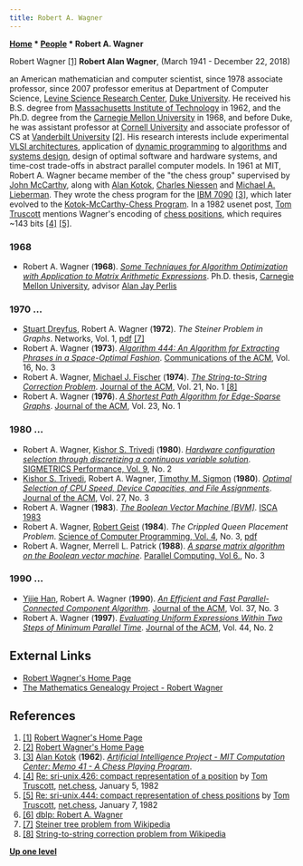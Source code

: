 ```yaml
---
title: Robert A. Wagner
---
```

**[Home](Home "Home") \* [People](People "People") \* Robert A. Wagner**



 [](https://users.cs.duke.edu/~raw/) Robert Wagner <a id="cite-note-1" href="#cite-ref-1">[1]</a> 
**Robert Alan Wagner**, (March 1941 - December 22, 2018)  

an American mathematician and computer scientist, since 1978 associate professor, since 2007 professor emeritus at Department of Computer Science, [Levine Science Research Center](https://en.wikipedia.org/wiki/Levine_Science_Research_Center), [Duke University](Duke_University "Duke University"). He received his B.S. degree from [Massachusetts Institute of Technology](Massachusetts_Institute_of_Technology "Massachusetts Institute of Technology") in 1962, and the Ph.D. degree from the [Carnegie Mellon University](Carnegie_Mellon_University "Carnegie Mellon University") in 1968, and before Duke, he was assistant professor at [Cornell University](https://en.wikipedia.org/wiki/Cornell_University) and associate professor of CS at [Vanderbilt University](https://en.wikipedia.org/wiki/Vanderbilt_University) <a id="cite-note-2" href="#cite-ref-2">[2]</a>. 
His research interests include experimental [VLSI architectures](VLSI_Design "VLSI Design"), application of [dynamic programming](Dynamic_Programming "Dynamic Programming") to [algorithms](Algorithms "Algorithms") and [systems design](https://en.wikipedia.org/wiki/Systems_design), design of optimal software and hardware systems, and time-cost trade-offs in abstract parallel computer models.
In 1961 at MIT, Robert A. Wagner became member of the "the chess group" supervised by [John McCarthy](John_McCarthy "John McCarthy"), along with [Alan Kotok](Alan_Kotok "Alan Kotok"), [Charles Niessen](Charles_Niessen "Charles Niessen") and [Michael A. Lieberman](Michael_A._Lieberman "Michael A. Lieberman"). 
They wrote the chess program for the [IBM 7090](IBM_7090 "IBM 7090") <a id="cite-note-3" href="#cite-ref-3">[3]</a>, which later evolved to the [Kotok-McCarthy-Chess Program](Kotok-McCarthy-Program "Kotok-McCarthy-Program"). 
In a 1982 usenet post, [Tom Truscott](Tom_Truscott "Tom Truscott") mentions Wagner's encoding of [chess positions](Chess_Position "Chess Position"), which requires ~143 bits <a id="cite-note-4" href="#cite-ref-4">[4]</a>
<a id="cite-note-5" href="#cite-ref-5">[5]</a>. 



### 1968


* Robert A. Wagner (**1968**). *[Some Techniques for Algorithm Optimization with Application to Matrix Arithmetic Expressions](https://dl.acm.org/doi/book/10.5555/905019)*. Ph.D. thesis, [Carnegie Mellon University](Carnegie_Mellon_University "Carnegie Mellon University"), advisor [Alan Jay Perlis](Mathematician#Perlis "Mathematician")


### 1970 ...


* [Stuart Dreyfus](Mathematician#SEDreyfus "Mathematician"), Robert A. Wagner (**1972**). *The Steiner Problem in Graphs*. Networks, Vol. 1, [pdf](http://faculty.cs.tamu.edu/chen/courses/689/2006/presentation/meng1.pdf) <a id="cite-note-7" href="#cite-ref-7">[7]</a>
* Robert A. Wagner (**1973**). *[Algorithm 444: An Algorithm for Extracting Phrases in a Space-Optimal Fashion](https://dl.acm.org/doi/abs/10.1145/361972.361998)*. [Communications of the ACM](ACM#Communications "ACM"), Vol. 16, No. 3
* Robert A. Wagner, [Michael J. Fischer](Mathematician#MJFischer "Mathematician") (**1974**). *[The String-to-String Correction Problem](https://dl.acm.org/doi/10.1145/321796.321811)*. [Journal of the ACM](ACM#Journal "ACM"), Vol. 21, No. 1 <a id="cite-note-8" href="#cite-ref-8">[8]</a>
* Robert A. Wagner (**1976**). *[A Shortest Path Algorithm for Edge-Sparse Graphs](https://dl.acm.org/doi/10.1145/321921.321927)*. [Journal of the ACM](ACM#Journal "ACM"), Vol. 23, No. 1


### 1980 ...


* Robert A. Wagner, [Kishor S. Trivedi](Mathematician#KSTrivedi "Mathematician") (**1980**). *[Hardware configuration selection through discretizing a continuous variable solution](https://dl.acm.org/doi/10.1145/800199.806156)*. [SIGMETRICS Performance, Vol. 9](https://dblp.uni-trier.de/db/journals/sigmetrics/sigmetrics9.html), No. 2
* [Kishor S. Trivedi](Mathematician#KSTrivedi "Mathematician"), Robert A. Wagner, [Timothy M. Sigmon](Mathematician#TMSigmon "Mathematician") (**1980**). *[Optimal Selection of CPU Speed, Device Capacities, and File Assignments](https://dl.acm.org/doi/10.1145/322203.322208)*. [Journal of the ACM](ACM#Journal "ACM"), Vol. 27, No. 3
* Robert A. Wagner (**1983**). *[The Boolean Vector Machine [BVM]](https://dl.acm.org/doi/10.1145/800046.801639)*. [ISCA 1983](https://dblp.uni-trier.de/db/conf/isca/isca83.html)
* Robert A. Wagner, [Robert Geist](Mathematician#RGeist "Mathematician") (**1984**). *The Crippled Queen Placement Problem*. [Science of Computer Programming, Vol. 4](https://dblp.uni-trier.de/db/journals/scp/scp4.html), No. 3, [pdf](https://core.ac.uk/download/pdf/82594002.pdf)
* Robert A. Wagner, Merrell L. Patrick (**1988**). *[A sparse matrix algorithm on the Boolean vector machine](https://ntrs.nasa.gov/search.jsp?R=19880042939)*. [Parallel Computing, Vol 6.](https://dblp.uni-trier.de/db/journals/pc/pc6.html), No. 3


### 1990 ...


* [Yijie Han](https://dblp.uni-trier.de/pers/h/Han:Yijie.html), Robert A. Wagner (**1990**). *[An Efficient and Fast Parallel-Connected Component Algorithm](https://dl.acm.org/doi/10.1145/79147.214077)*. [Journal of the ACM](ACM#Journal "ACM"), Vol. 37, No. 3
* Robert A. Wagner (**1997**). *[Evaluating Uniform Expressions Within Two Steps of Minimum Parallel Time](https://dl.acm.org/doi/10.1145/256303.256314)*. [Journal of the ACM](ACM#Journal "ACM"), Vol. 44, No. 2


## External Links


* [Robert Wagner's Home Page](https://users.cs.duke.edu/~raw/)
* [The Mathematics Genealogy Project - Robert Wagner](https://genealogy.math.ndsu.nodak.edu/id.php?id=87566)


## References


1. <a id="cite-ref-1" href="#cite-note-1">[1]</a> [Robert Wagner's Home Page](https://users.cs.duke.edu/~raw/)
2. <a id="cite-ref-2" href="#cite-note-2">[2]</a> [Robert Wagner's Home Page](https://users.cs.duke.edu/~raw/)
3. <a id="cite-ref-3" href="#cite-note-3">[3]</a> [Alan Kotok](Alan_Kotok "Alan Kotok") (**1962**). *[Artificial Intelligence Project - MIT Computation Center: Memo 41 - A Chess Playing Program](http://www.kotok.org/AI_Memo_41.html)*.
4. <a id="cite-ref-4" href="#cite-note-4">[4]</a> [Re: sri-unix.426: compact representation of a position](http://quux.org:70/Archives/usenet-a-news/NET.chess/82.01.05_duke.1553_net.chess.txt) by [Tom Truscott](Tom_Truscott "Tom Truscott"), [net.chess](http://quux.org:70/Archives/usenet-a-news/NET.chess), January 5, 1982
5. <a id="cite-ref-5" href="#cite-note-5">[5]</a> [Re: sri-unix.444: compact representation of chess positions](http://quux.org:70/Archives/usenet-a-news/NET.chess/82.01.07_duke.1593_net.chess.txt) by [Tom Truscott](Tom_Truscott "Tom Truscott"), [net.chess](http://quux.org:70/Archives/usenet-a-news/NET.chess), January 7, 1982
6. <a id="cite-ref-6" href="#cite-note-6">[6]</a> [dblp: Robert A. Wagner](https://dblp.uni-trier.de/pers/w/Wagner:Robert_A=.html)
7. <a id="cite-ref-7" href="#cite-note-7">[7]</a> [Steiner tree problem from Wikipedia](https://en.wikipedia.org/wiki/Steiner_tree_problem)
8. <a id="cite-ref-8" href="#cite-note-8">[8]</a> [String-to-string correction problem from Wikipedia](https://en.wikipedia.org/wiki/String-to-string_correction_problem)

**[Up one level](People "People")**







 
